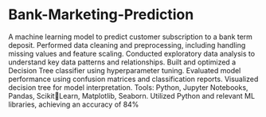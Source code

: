 # Bank-Marketing-Prediction
A machine learning model to predict customer subscription to a bank term deposit. Performed data cleaning and preprocessing, including handling missing values and feature scaling. Conducted exploratory data analysis to understand key data patterns and relationships. Built and optimized a Decision Tree classifier using hyperparameter tuning. Evaluated model performance using confusion matrices and classification reports. Visualized decision tree for model interpretation. Tools: Python, Jupyter Notebooks, Pandas, ScikitLearn, Matplotlib, Seaborn. Utilized Python and relevant ML libraries, achieving an accuracy of 84%
